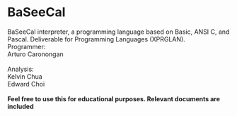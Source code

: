 # BaSeeCal
BaSeeCal interpreter, a programming language based on Basic, ANSI C, and Pascal. Deliverable for Programming Languages (XPRGLAN).
<br>
Programmer:<br>
Arturo Caronongan<br>
<br>
Analysis:<br>
Kelvin Chua<br>
Edward Choi<br>
<br>
<b>Feel free to use this for educational purposes. Relevant documents are included</b>
